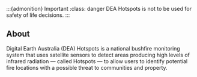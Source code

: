 :::{admonition} Important
:class: danger
DEA Hotspots is not to be used for safety of life decisions.
:::

## About

Digital Earth Australia (DEA) Hotspots is a national bushfire monitoring system that uses satellite sensors to detect areas producing high levels of infrared radiation — called Hotspots — to allow users to identify potential fire locations with a possible threat to communities and property.
